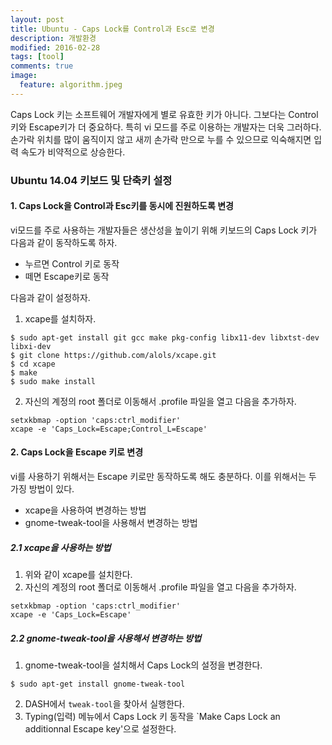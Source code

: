 ```yaml
---
layout: post
title: Ubuntu - Caps Lock를 Control과 Esc로 변경
description: 개발환경
modified: 2016-02-28
tags: [tool]
comments: true
image:
  feature: algorithm.jpeg
---
```

Caps Lock 키는 소프트웨어 개발자에게 별로 유효한 키가 아니다. 그보다는 Control키와 Escape키가 더 중요하다. 특히 vi 모드를 주로 이용하는 개발자는 더욱 그러하다. 손가락 위치를 많이 움직이지 않고 새끼 손가락 만으로 누를 수 있으므로 익숙해지면 입력 속도가 비약적으로 상승한다. 

### Ubuntu 14.04 키보드 및 단축키 설정

#### 1. Caps Lock을 Control과 Esc키를 동시에 진원하도록 변경 

vi모드를 주로 사용하는 개발자들은 생산성을 높이기 위해 키보드의 Caps Lock 키가 다음과 같이 동작하도록 하자. 

- 누르면 Control 키로 동작 
- 떼면 Escape키로 동작

다음과 같이 설정하자. 

1. xcape를 설치하자. 
 
```
$ sudo apt-get install git gcc make pkg-config libx11-dev libxtst-dev libxi-dev
$ git clone https://github.com/alols/xcape.git
$ cd xcape
$ make
$ sudo make install
```

2. 자신의 계정의 root 폴더로 이동해서 .profile 파일을 열고 다음을 추가하자. 

```
setxkbmap -option 'caps:ctrl_modifier'
xcape -e 'Caps_Lock=Escape;Control_L=Escape'
```

#### 2. Caps Lock을 Escape 키로 변경

vi를 사용하기 위해서는 Escape 키로만 동작하도록 해도 충분하다. 이를 위해서는 두 가징 방법이 있다. 

- xcape을 사용하여 변경하는 방법
- gnome-tweak-tool을 사용해서 변경하는 방법 

##### 2.1 xcape을 사용하는 방법

1. 위와 같이 xcape를 설치한다. 
2. 자신의 계정의 root 폴더로 이동해서 .profile 파일을 열고 다음을 추가하자. 

```
setxkbmap -option 'caps:ctrl_modifier'
xcape -e 'Caps_Lock=Escape'
```

##### 2.2 gnome-tweak-tool을 사용해서 변경하는 방법 

1. gnome-tweak-tool을 설치해서 Caps Lock의 설정을 변경한다. 

```
$ sudo apt-get install gnome-tweak-tool
```

2. DASH에서 `tweak-tool`을 찾아서 실행한다. 
3. Typing(입력) 메뉴에서 Caps Lock 키 동작을 `Make Caps Lock an additionnal Escape key'으로 설정한다. 

